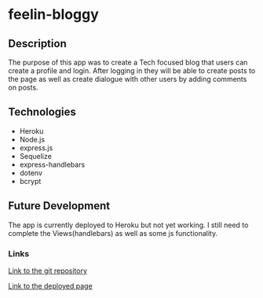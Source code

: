 # feelin-bloggy

## Description

The purpose of this app was to create a Tech focused blog that users can create a profile and login. After logging in they will be able to create posts to the page as well as create dialogue with other users by adding comments on posts.

## Technologies
* Heroku
* Node.js
* express.js
* Sequelize
* express-handlebars
* dotenv
* bcrypt

## Future Development

The app is currently deployed to Heroku but not yet working. I still need to complete the Views(handlebars) as well as some js functionality. 

### Links

[Link to the git repository](https://github.com/Alex-Soucy/feelin-bloggy)

[Link to the deployed page](https://feelin-bloggy.herokuapp.com/)

